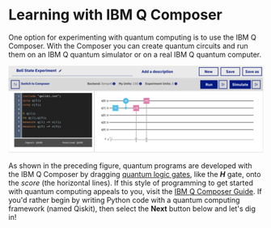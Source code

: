 # Learning with IBM Q Composer

One option for experimenting with quantum computing is to use the IBM Q Composer. With the Composer you can create quantum circuits and run them on an IBM Q quantum simulator or on a real IBM Q quantum computer.

![IBM Q Composer with QASM panel displayed](.gitbook/assets/6863c29ba6ea9191de8a6828c11b3e54.png)

As shown in the preceding figure, quantum programs are developed with the IBM Q Composer by dragging [quantum logic gates](https://en.wikipedia.org/wiki/Quantum_logic_gate), like the _**H**_ gate, onto the _score_ \(the horizontal lines\). If this style of programming to get started with quantum computing appeals to you, visit the [IBM Q Composer Guide](https://learnqiskit.gitbook.io/composerguide/). If you'd rather begin by writing Python code with a quantum computing framework \(named Qiskit\), then select the **Next** button below and let's dig in!

